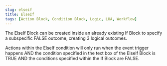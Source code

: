 ```yaml
---
slug: elseif
title: ElseIf
tags: [Action Block, Condition Block, Logic, LUA, Workflow]
---
```


The ElseIf Block can be created inside an already existing If Block to specify a subspecific FALSE outcome, creating 3 logical outcomes.

Actions within the ElseIf condition will only run when the event trigger happens AND the condition specified in the text box of the ElseIf Block is TRUE AND the conditions specified within the If Block are FALSE.